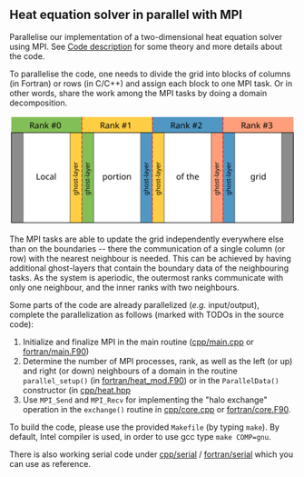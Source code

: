 ## Heat equation solver in parallel with MPI

Parallelise our implementation of a two-dimensional heat equation solver using
MPI. See [Code description](code-description.md) for some theory and more
details about the code.

To parallelise the code, one needs to divide the grid into blocks of columns
(in Fortran) or rows (in C/C++) and assign each block to one MPI task. Or in other
words, share the work among the MPI tasks by doing a domain decomposition.

![2D domain decomposition](img/domain-decomposition.svg)

The MPI tasks are able to update the grid independently everywhere else than
on the boundaries -- there the communication of a single column (or row) with
the nearest neighbour is needed. This can be achieved by having additional
ghost-layers that contain the boundary data of the neighbouring tasks. As the
system is aperiodic, the outermost ranks communicate with only one neighbour,
and the inner ranks with two neighbours.

Some parts of the code are already parallelized (*e.g.* input/output), complete
the parallelization as follows (marked with TODOs in the source code):

  1. Initialize and finalize MPI in the main routine ([cpp/main.cpp](cpp/main.cpp) or [fortran/main.F90](fortran/main.F90))
  2. Determine the number of MPI processes, rank, as well as the left (or up) and right (or down) neighbours
     of a domain in the routine `parallel_setup()` (in [fortran/heat_mod.F90](fortran/heat_mod.F90)) or in the `ParallelData()` constructor (in [cpp/heat.hpp](cpp/heat.hpp)
  3. Use `MPI_Send` and `MPI_Recv` for implementing the "halo exchange" operation in the
     `exchange()` routine in [cpp/core.cpp](cpp/core.cpp) or [fortran/core.F90](fortran/core.F90).

To build the code, please use the provided `Makefile` (by typing `make`). By default, Intel
compiler is used, in order to use gcc type `make COMP=gnu`.

There is also working serial code under [cpp/serial](cpp/serial) / [fortran/serial](fortran/serial)
which you can use as reference.
